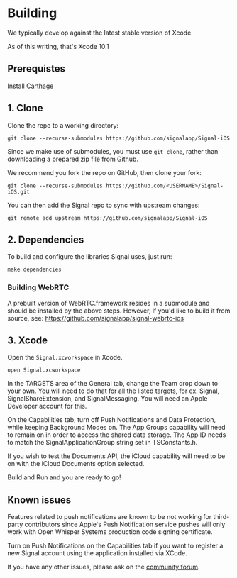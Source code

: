 # Building

We typically develop against the latest stable version of Xcode.

As of this writing, that's Xcode 10.1

## Prerequistes

Install [Carthage](https://github.com/Carthage/Carthage#installing-carthage)

## 1. Clone

Clone the repo to a working directory:

```
git clone --recurse-submodules https://github.com/signalapp/Signal-iOS
```

Since we make use of submodules, you must use `git clone`, rather than
downloading a prepared zip file from Github.

We recommend you fork the repo on GitHub, then clone your fork:

```
git clone --recurse-submodules https://github.com/<USERNAME>/Signal-iOS.git
```

You can then add the Signal repo to sync with upstream changes:

```
git remote add upstream https://github.com/signalapp/Signal-iOS
```

## 2. Dependencies

To build and configure the libraries Signal uses, just run:

```
make dependencies
```

### Building WebRTC

A prebuilt version of WebRTC.framework resides in a submodule and should be
installed by the above steps.  However, if you'd like to build it from source,
see: https://github.com/signalapp/signal-webrtc-ios

## 3. Xcode

Open the `Signal.xcworkspace` in Xcode.

```
open Signal.xcworkspace
```

In the TARGETS area of the General tab, change the Team drop down to
your own. You will need to do that for all the listed targets, for ex. 
Signal, SignalShareExtension, and SignalMessaging. You will need an Apple
Developer account for this. 

On the Capabilities tab, turn off Push Notifications and Data Protection,
while keeping Background Modes on. The App Groups capability will need to
remain on in order to access the shared data storage. The App ID needs to
match the SignalApplicationGroup string set in TSConstants.h. 

If you wish to test the Documents API, the iCloud capability will need to
be on with the iCloud Documents option selected.

Build and Run and you are ready to go!

## Known issues

Features related to push notifications are known to be not working for
third-party contributors since Apple's Push Notification service pushes
will only work with Open Whisper Systems production code signing
certificate.

Turn on Push Notifications on the Capabilities tab if you want to register a new Signal account using the application installed via XCode.

If you have any other issues, please ask on the [community forum](https://whispersystems.discoursehosting.net/).

